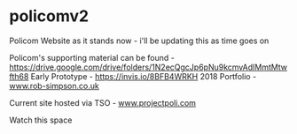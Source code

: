 # policomv2

Policom Website as it stands now - i'll be updating this as time goes on

Policom's supporting material can be found - https://drive.google.com/drive/folders/1N2ecQgcJp6pNu9kcmvAdIMmtMtwfth68
Early Prototype - https://invis.io/8BFB4WRKH
2018 Portfolio - www.rob-simpson.co.uk

Current site hosted via TSO - www.projectpoli.com

Watch this space
